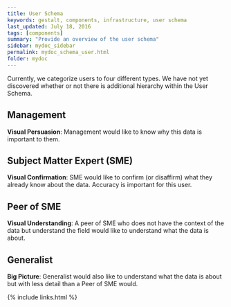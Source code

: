 ```yaml
---
title: User Schema
keywords: gestalt, components, infrastructure, user schema
last_updated: July 18, 2016
tags: [components]
summary: "Provide an overview of the user schema"
sidebar: mydoc_sidebar
permalink: mydoc_schema_user.html
folder: mydoc
---
```


Currently, we categorize users to four different types. We have not yet discovered whether or not there is additional hierarchy within the User Schema.
 
## Management 
**Visual Persuasion**: Management would like to know why this data is important to them. 

## Subject Matter Expert (SME)
**Visual Confirmation**: SME would like to confirm (or disaffirm) what they already know about the data. Accuracy is important for this user.

## Peer of SME 
**Visual Understanding**: A peer of SME who does not have the context of the data but understand the field would like to understand what the data is about.

## Generalist 
**Big Picture**: Generalist would also like to understand what the data is about but with less detail than a Peer of SME would.

{% include links.html %}